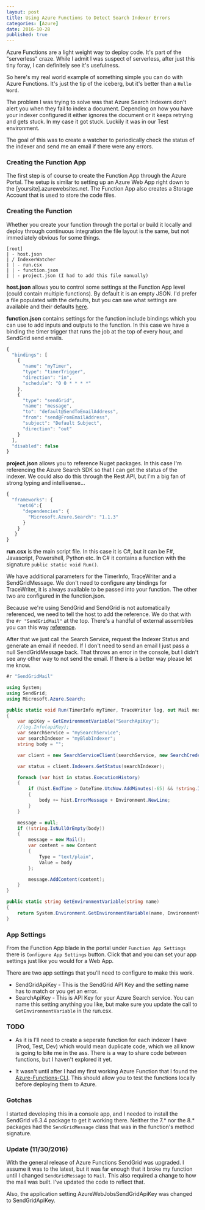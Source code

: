 ```yaml
---
layout: post
title: Using Azure Functions to Detect Search Indexer Errors
categories: [Azure]
date: 2016-10-28
published: true
---
```


Azure Functions are a light weight way to deploy code. It's part of the "serverless" craze. While I admit I was suspect of serverless,  after just this tiny foray, I can definitely see it's usefulness.

So here's my real world example of something simple you can do with Azure Functions. It's just the tip of the iceberg, but it's better than a ```Hello Word```. 

<!--more-->

The problem I was trying to solve was that Azure Search Indexers don't alert you when they fail to index a document. Depending on how you have your indexer configured it either ignores the document or it keeps retrying and gets stuck. In my case it got stuck. Luckily it was in our Test environment.

The goal of this was to create a watcher to periodically check the status of the indexer and send me an email if there were any errors. 

### Creating the Function App
The first step is of course to create the Function App through the Azure Portal. The setup is similar to setting up an Azure Web App right down to the [yoursite].azurewebsites.net. The Function App also creates a Storage Account that is used to store the code files.

### Creating the Function
Whether you create your function through the portal or build it locally and deploy through continuous integration the file layout is the same, but not immediately obvious for some things.

~~~
[root]
| - host.json
| / IndexerWatcher 
| | - run.csx 
| | - function.json
| | - project.json (I had to add this file manually)
~~~

**host.json** allows you to control some settings at the Function App level (could contain multiple functions). By default it is an empty JSON. I'd prefer a file populated with the defaults, but you can see what settings are available and their defaults [here](https://github.com/Azure/azure-webjobs-sdk-script/wiki/host.json).

**function.json** contains settings for the function include bindings which you can use to add inputs and outputs to the function. In this case we have a binding the timer trigger that runs the job at the top of every hour, and SendGrid send emails.

~~~ javascript
{
  "bindings": [
    {
      "name": "myTimer",
      "type": "timerTrigger",
      "direction": "in",
      "schedule": "0 0 * * * *"
    },
    {
      "type": "sendGrid",
      "name": "message",
      "to": "default@SendToEmailAddress",
      "from": "send@FromEmailAddress",
      "subject": "Default Subject",
      "direction": "out"
    }
  ],
  "disabled": false
}
~~~

**project.json** allows you to reference Nuget packages. In this case I'm referencing the Azure Search SDK so that I can get the status of the indexer. We could also do this through the Rest API, but I'm a big fan of strong typing and intellisense...

~~~ javascript
{
  "frameworks": {
    "net46":{
      "dependencies": {
        "Microsoft.Azure.Search": "1.1.3"
      }
    }
   }
} 
~~~

**run.csx** is the main script file. In this case it is C#, but it can be F#, Javascript, Powershell, Python etc. In C# it contains a function with the signature ```public static void Run()```.

We have additional parameters for the TimerInfo, TraceWriter and a SendGridMessage. We don't need to configure any bindings for TraceWriter, it is always available to be passed into your function. The other two are configured in the function.json.

Because we're using SendGrid and SendGrid is not automatically referenced, we need to tell the host to add the reference. We do that with the ```#r "SendGridMail"``` at the top. There's a handful of external assemblies you can this way [reference](https://azure.microsoft.com/en-us/documentation/articles/functions-reference-csharp/#referencing-external-assemblies).

After that we just call the Search Service, request the Indexer Status and generate an email if needed. If I don't need to send an email I just pass a null SendGridMessage back. That throws an error in the console, but I didn't see any other way to not send the email. If there is a better way please let me know.

~~~ csharp
#r "SendGridMail"

using System;
using SendGrid;
using Microsoft.Azure.Search;

public static void Run(TimerInfo myTimer, TraceWriter log, out Mail message)
{
    var apiKey = GetEnvironmentVariable("SearchApiKey");
    //log.Info(apiKey);
    var searchService = "mySearchService";
    var searchIndexer = "myBlobIndexer";
    string body = "";

    var client = new SearchServiceClient(searchService, new SearchCredentials(apiKey));

    var status = client.Indexers.GetStatus(searchIndexer);

    foreach (var hist in status.ExecutionHistory)
    {
        if (hist.EndTime > DateTime.UtcNow.AddMinutes(-65) && !string.IsNullOrWhiteSpace(hist.ErrorMessage))
        {
            body += hist.ErrorMessage + Environment.NewLine;
        }
    }

    message = null;
    if (!string.IsNullOrEmpty(body))
    {
        message = new Mail();
		var content = new Content
        {
            Type = "text/plain",
            Value = body
        };

        message.AddContent(content);
    }
}

public static string GetEnvironmentVariable(string name)
{
    return System.Environment.GetEnvironmentVariable(name, EnvironmentVariableTarget.Process);
}
~~~

### App Settings

From the Function App blade in the portal under ```Function App Settings``` there is ```Configure App Settings``` button. Click that and you can set your app settings just like you would for a Web App.   
 
There are two app settings that you'll need to configure to make this work.

- SendGridApiKey - This is the SendGrid API Key and the setting name has to match or you get an error.
- SearchApiKey - This is API Key for your Azure Search service. You can name this setting anything you like, but make sure you update the call to ```GetEnvironmentVariable``` in the run.csx.

### TODO
- As it is I'll need to create a seperate function for each indexer I have (Prod, Test, Dev) which would mean duplicate code, which we all know is going to bite me in the ass. There is a way to share code between functions, but I haven't explored it yet.

- It wasn't until after I had my first working Azure Function that I found the [Azure-Functions-CLI](https://www.npmjs.com/package/azure-functions-cli). This should allow you to test the functions locally before deploying them to Azure.

### Gotchas
I started developing this in a console app, and I needed to install the SendGrid v6.3.4 package to get it working there. Neither the 7.* nor the 8.* packages had the `SendGridMessage` class that was in the function's method signature.

### Update (11/30/2016)
With the general release of Azure Functions SendGrid was upgraded. I assume it was to the latest, but it was far enough that it broke my function until I changed `SendGridMessage` to `Mail`. This also required a change to how the mail was built. I've updated the code to reflect that.

Also, the application setting AzureWebJobsSendGridApiKey was changed to SendGridApiKey. 